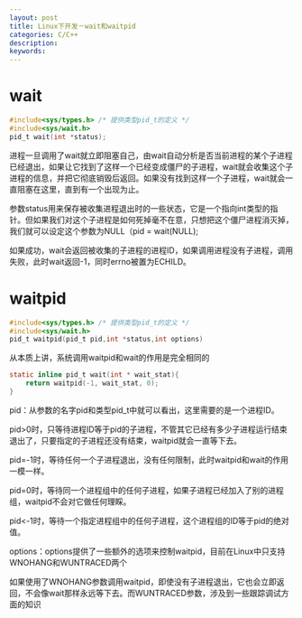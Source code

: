 ```yaml
---
layout: post
title: Linux下开发－wait和waitpid
categories: C/C++
description: 
keywords: 
---
```



# wait
```c
#include<sys/types.h> /* 提供类型pid_t的定义 */
#include<sys/wait.h>
pid_t wait(int *status);
```

进程一旦调用了wait就立即阻塞自己，由wait自动分析是否当前进程的某个子进程已经退出，如果让它找到了这样一个已经变成僵尸的子进程，wait就会收集这个子进程的信息，并把它彻底销毁后返回。如果没有找到这样一个子进程，wait就会一直阻塞在这里，直到有一个出现为止。

参数status用来保存被收集进程退出时的一些状态，它是一个指向int类型的指针。但如果我们对这个子进程是如何死掉毫不在意，只想把这个僵尸进程消灭掉，我们就可以设定这个参数为NULL（pid = wait(NULL);

如果成功，wait会返回被收集的子进程的进程ID，如果调用进程没有子进程，调用失败，此时wait返回-1，同时errno被置为ECHILD。



# waitpid

```c
#include<sys/types.h> /* 提供类型pid_t的定义 */
#include<sys/wait.h>
pid_t waitpid(pid_t pid,int *status,int options)
```

从本质上讲，系统调用waitpid和wait的作用是完全相同的
```c
static inline pid_t wait(int * wait_stat){
    return waitpid(-1, wait_stat, 0);
}
```

pid：从参数的名字pid和类型pid_t中就可以看出，这里需要的是一个进程ID。

pid>0时，只等待进程ID等于pid的子进程，不管其它已经有多少子进程运行结束退出了，只要指定的子进程还没有结束，waitpid就会一直等下去。

pid=-1时，等待任何一个子进程退出，没有任何限制，此时waitpid和wait的作用一模一样。

pid=0时，等待同一个进程组中的任何子进程，如果子进程已经加入了别的进程组，waitpid不会对它做任何理睬。

pid<-1时，等待一个指定进程组中的任何子进程，这个进程组的ID等于pid的绝对值。

options：options提供了一些额外的选项来控制waitpid，目前在Linux中只支持WNOHANG和WUNTRACED两个

如果使用了WNOHANG参数调用waitpid，即使没有子进程退出，它也会立即返回，不会像wait那样永远等下去。而WUNTRACED参数，涉及到一些跟踪调试方面的知识



